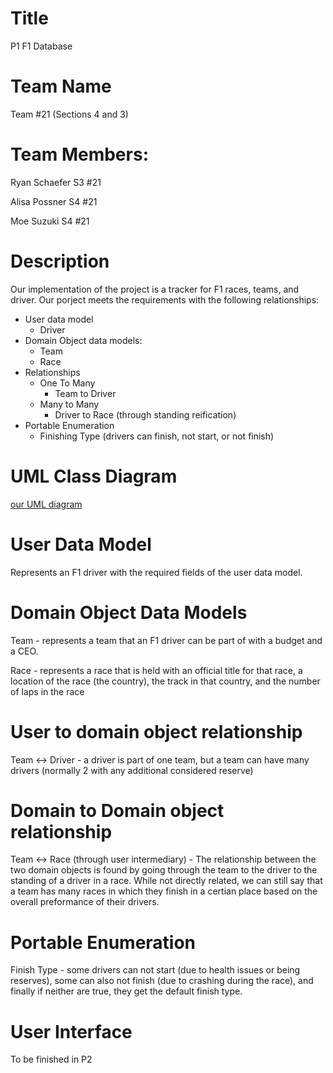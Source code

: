 # Title

P1 F1 Database

# Team Name 
Team #21 (Sections 4 and 3)

# Team Members:
Ryan Schaefer S3 #21

Alisa Possner S4 #21

Moe Suzuki S4 #21

# Description
Our implementation of the project is a tracker for F1 races, teams, and driver. Our porject meets the requirements with the following relationships:

- User data model 
  - Driver
- Domain Object data models:
  - Team
  - Race
- Relationships
  - One To Many
    - Team to Driver
  - Many to Many
    - Driver to Race (through standing reification)
- Portable Enumeration
  - Finishing Type (drivers can finish, not start, or not finish)

# UML Class Diagram

[our UML diagram](./db_design_final_project_UML.pdf)

# User Data Model

Represents an F1 driver with the required fields of the user data model.

# Domain Object Data Models

Team - represents a team that an F1 driver can be part of with a budget and a CEO.

Race - represents a race that is held with an official title for that race, a location of the race (the country), the track in that country, and the number of laps in the race

# User to domain object relationship

Team <-> Driver - a driver is part of one team, but a team can have many drivers (normally 2 with any additional considered reserve)

# Domain to Domain object relationship

Team <-> Race (through user intermediary) - The relationship between the two domain objects is found by going through the team to the driver to the standing of a driver in a race. While not directly related, we can still say that a team has many races in which they finish in a certian place based on the overall preformance of their drivers.

# Portable Enumeration

Finish Type - some drivers can not start (due to health issues or being reserves), some can also not finish (due to crashing during the race), and finally if neither are true, they get the default finish type.

# User Interface

To be finished in P2


